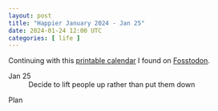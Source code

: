 ```yaml
---
layout: post
title: "Happier January 2024 - Jan 25"
date: 2024-01-24 12:00 UTC
categories: [ life ]
---
```


Continuing with this [printable calendar] I found on [Fosstodon].

  [printable calendar]: https://actionforhappiness.org/sites/default/files/calendar_download/pdf/Jan%202024.pdf
  [Fosstodon]: https://fosstodon.org

<dl>
  <dt>Jan 25</dt>
  <dd>Decide to lift people up rather than put them down</dd>
</dl>

<dl>
  <dt>Plan</dt>
  <dd></dd>
</dl>
